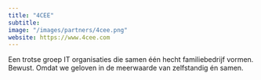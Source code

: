 ```yaml
---
title: "4CEE"
subtitle: 
image: "/images/partners/4cee.png"
website: https://www.4cee.com
---
```


Een trotse groep IT organisaties die samen één hecht familiebedrijf vormen. Bewust. Omdat we geloven in de meerwaarde van zelfstandig én samen.